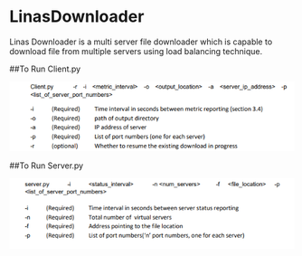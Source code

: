 # LinasDownloader
Linas Downloader is a multi server file downloader which is capable to download file from multiple servers using load balancing technique.

##To Run Client.py 

![alt text](https://github.com/Asim-2000/LinasDownloader/blob/master/client%20func.PNG)

##To Run Server.py

![alt text](https://github.com/Asim-2000/LinasDownloader/blob/master/server%20func.PNG)

